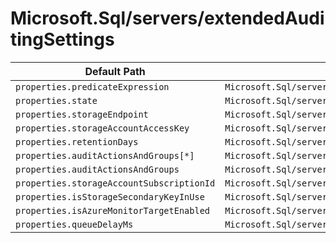 # Microsoft.Sql/servers/extendedAuditingSettings

| Default Path | Alias |
|---|---|
| `properties.predicateExpression` | `Microsoft.Sql/servers/extendedAuditingSettings/default.predicateExpression` |
| `properties.state` | `Microsoft.Sql/servers/extendedAuditingSettings/default.state` |
| `properties.storageEndpoint` | `Microsoft.Sql/servers/extendedAuditingSettings/default.storageEndpoint` |
| `properties.storageAccountAccessKey` | `Microsoft.Sql/servers/extendedAuditingSettings/default.storageAccountAccessKey` |
| `properties.retentionDays` | `Microsoft.Sql/servers/extendedAuditingSettings/default.retentionDays` |
| `properties.auditActionsAndGroups[*]` | `Microsoft.Sql/servers/extendedAuditingSettings/default.auditActionsAndGroups[*]` |
| `properties.auditActionsAndGroups` | `Microsoft.Sql/servers/extendedAuditingSettings/default.auditActionsAndGroups` |
| `properties.storageAccountSubscriptionId` | `Microsoft.Sql/servers/extendedAuditingSettings/default.storageAccountSubscriptionId` |
| `properties.isStorageSecondaryKeyInUse` | `Microsoft.Sql/servers/extendedAuditingSettings/default.isStorageSecondaryKeyInUse` |
| `properties.isAzureMonitorTargetEnabled` | `Microsoft.Sql/servers/extendedAuditingSettings/default.isAzureMonitorTargetEnabled` |
| `properties.queueDelayMs` | `Microsoft.Sql/servers/extendedAuditingSettings/default.queueDelayMs` |


